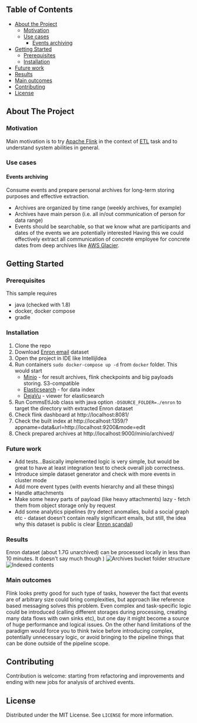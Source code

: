 <!-- TABLE OF CONTENTS -->
## Table of Contents

* [About the Project](#about-the-project)
  * [Motivation](#motivation)
  * [Use cases](#built-with)
    * [Events archiving](#events-archiving)
* [Getting Started](#getting-started)
  * [Prerequisites](#prerequisites)
  * [Installation](#installation)
* [Future work](#future-work)
* [Results](#results)
* [Main outcomes](#main-outcomes)
* [Contributing](#contributing)
* [License](#license)



<!-- ABOUT THE PROJECT -->
## About The Project

### Motivation
Main motivation is to try [Apache Flink](https://flink.apache.org/) in the context of [ETL](https://en.wikipedia.org/wiki/Extract,_transform,_load) 
task and to understand system abilities in general.

### Use cases

#### Events archiving
Consume events and prepare personal archives for long-term storing purposes and effective extraction.
  * Archives are organized by time range (weekly archives, for example)
  * Archives have main person (i.e. all in/out communication of person for data range)
  * Events should be searchable, so that we know what are participants and dates of the events we are potentially interested
Having this we could effectively extract all communication of concrete employee for concrete dates from deep archives
like [AWS Glacier](https://aws.amazon.com/glacier/).

<!-- GETTING STARTED -->
## Getting Started

### Prerequisites

This sample requires 
* java (checked with 1.8)
* docker, docker compose
* gradle

### Installation

1. Clone the repo
2. Download [Enron email](https://www.cs.cmu.edu/~./enron/) dataset
3. Open the project in IDE like IntellijIdea
4. Run containers `sudo docker-compose up -d` from `docker` folder. This would start
    * [Minio](https://min.io/) - for result archives, flink checkpoints and big payloads storing. S3-compatible
    * [Elasticsearch](https://www.elastic.co/elasticsearch) - for data index
    * [DejaVu](https://github.com/appbaseio/dejavu) - viewer for elasticsearch
5. Run CommsEtlJob class with java option `-DSOURCE_FOLDER=./enron` to target the directory with extracted Enron dataset
6. Check flink dashboard at http://localhost:8081/
7. Check the built index at http://localhost:1359/?appname=data&url=http://localhost:9200&mode=edit
8. Check prepared archives at http://localhost:9000/minio/archived/

### Future work

* Add tests...Basically implemented logic is very simple, but would be great to have at least integration test 
to check overall job correctness. 
* Introduce simple dataset generator and check with more events in cluster mode
* Add more event types (with events hierarchy and all these things) 
* Handle attachments
* Make some heavy parts of payload (like heavy attachments) lazy - fetch them from object storage only by request 
* Add some analytics pipelines (try detect anomalies, build a social graph etc - dataset doesn't contain really significant emails,
 but still, the idea why this dataset is public is clear [Enron scandal](https://www.investopedia.com/updates/enron-scandal-summary/))

### Results
Enron dataset (about 1.7G unarchived) can be processed locally in less than 10 minutes. It doesn't say much though )
![Archives bucket folder structure](https://user-images.githubusercontent.com/853775/96398094-02d34200-1199-11eb-9642-4372fc190982.png)
![Indexed contents](https://user-images.githubusercontent.com/853775/96398097-05359c00-1199-11eb-937b-fbc3b65dbab5.png)

### Main outcomes
Flink looks pretty good for such type of tasks, however the fact that events are of arbitrary size could bring complexities, but 
approach like reference based messaging solves this problem.
Even complex and task-specific logic could be introduced (calling different storages during processing, creating many data flows with own sinks etc), 
but one day it might become a source of huge performance and logical issues. On the other hand limitations of the paradigm would force you to
think twice before introducing complex, potentially unnecessary logic, or avoid bringing to the pipeline things that can be done outside 
of the pipeline scope.

<!-- CONTRIBUTING -->
## Contributing

Contribution is welcome: starting from refactoring and improvements and ending with new jobs for analysis of archived events.

<!-- LICENSE -->
## License

Distributed under the MIT License. See `LICENSE` for more information.
